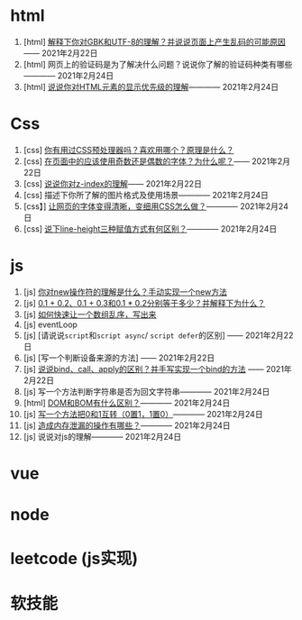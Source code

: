 # html

1.  [html] [解释下你对GBK和UTF-8的理解？并说说页面上产生乱码的可能原因](https://github.com/haizlin/fe-interview/issues/90) —— 2021年2月22日 
2.  [html] 网页上的验证码是为了解决什么问题？说说你了解的验证码种类有哪些 ———— 2021年2月24日
3.  [html] [说说你对HTML元素的显示优先级的理解](https://github.com/haizlin/fe-interview/issues/114)———— 2021年2月24日

# Css

1. [css] [你有用过CSS预处理器吗？喜欢用哪个？原理是什么？](https://github.com/haizlin/fe-interview/issues/83)
2. [css] [在页面中的应该使用奇数还是偶数的字体？为什么呢？](https://github.com/haizlin/fe-interview/issues/87)—— 2021年2月22日 
3. [css] [说说你对z-index的理解](https://github.com/haizlin/fe-interview/issues/91)—— 2021年2月22日 
4. [css] 描述下你所了解的图片格式及使用场景———— 2021年2月24日
5. [css】] [让网页的字体变得清晰，变细用CSS怎么做？](https://github.com/haizlin/fe-interview/issues/111)———— 2021年2月24日
6. [css] [说下line-height三种赋值方式有何区别？](https://github.com/haizlin/fe-interview/issues/115)———— 2021年2月24日

# js

1. [js] [你对new操作符的理解是什么？手动实现一个new方法](https://github.com/haizlin/fe-interview/issues/76)
2.  [js]  [0.1 + 0.2、0.1 + 0.3和0.1 * 0.2分别等于多少？并解释下为什么？](https://github.com/haizlin/fe-interview/issues/80)
3. [js] [如何快速让一个数组乱序，写出来](https://github.com/haizlin/fe-interview/issues/84)
4. [js] eventLoop
5.  [js] [请说说`script`和`script async`/ `script defer`的区别] —— 2021年2月22日 
6.  [js] [写一个判断设备来源的方法] —— 2021年2月22日 
7. [js] [说说bind、call、apply的区别？并手写实现一个bind的方法](https://github.com/haizlin/fe-interview/issues/92) —— 2021年2月22日 
8.  [js] 写一个方法判断字符串是否为回文字符串———— 2021年2月24日
9.  [html] [DOM和BOM有什么区别？](https://github.com/haizlin/fe-interview/issues/110)———— 2021年2月24日
10. [js] [写一个方法把0和1互转（0置1，1置0）](https://github.com/haizlin/fe-interview/issues/112)———— 2021年2月24日
11. [js] [造成内存泄漏的操作有哪些？](https://github.com/haizlin/fe-interview/issues/116)———— 2021年2月24日
12. [js] 说说对js的理解———— 2021年2月24日

# vue

# node

# leetcode (js实现)





# 软技能

